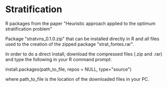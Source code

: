# Stratification
R packages from the paper "Heuristic approach applied to the optimum stratification problem"

Package "stratvns_0.1.0.zip" that can be installed directly in R and all files used to the creation of the zipped package "strat_fontes.rar".

In order to do a direct install, download the compressed files (.zip and .rar) and type the following in your R command prompt: 

install.packages(path_to_file, repos = NULL, type="source")

where path_to_file is the location of the downloaded files in your PC.
